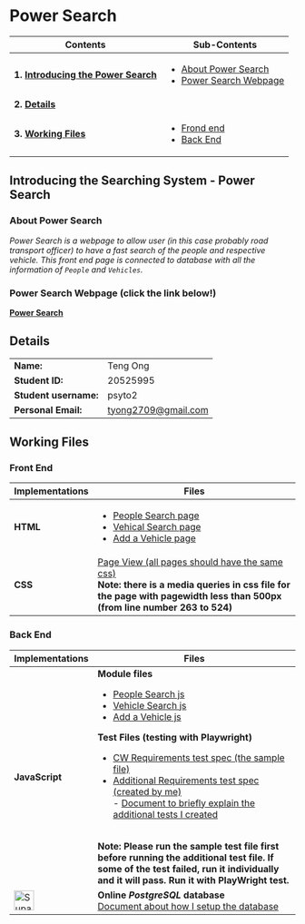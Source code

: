 # Power Search
| Contents | Sub-Contents |
| -------- | ------------ |
| **1. [Introducing the Power Search](#introducing-the-power-search)** | <ul><li>[About Power Search](#about-power-search)</li><li>[Power Search Webpage](#power-search-webpage-click-the-link-below)</li></ul> |
| **2. [Details](#details)** | |
| **3. [Working Files](#working-files)** | <ul><li>[Frond end](#front-end)</li><li>[Back End](#back-end)</li></ul> |

## Introducing the Searching System - Power Search
### About Power Search
*Power Search is a webpage to allow user (in this case probably road transport officer) to have a fast search of the people and respective vehicle. This front end page is connected to database with all the information of `People` and `Vehicles`.*
### Power Search Webpage (click the link below!)
**[Power Search](/HTML_CSS_JS_files/people-search.html)**

## Details
| | |
| --------- | -------- |
| **Name:** | Teng Ong |
| **Student ID:** | 20525995 |
| **Student username:** | psyto2 |
| **Personal Email:** | tyong2709@gmail.com |

## Working Files
### Front End 
| Implementations | Files |
| --------------- | ----- |
| **HTML** | <ul><li>[People Search page](/HTML_CSS_JS_files/people-search.html)</li><li>[Vehical Search page](/HTML_CSS_JS_files/vehicle-search.html)</li><li>[Add a Vehicle page](/HTML_CSS_JS_files/add-a-vehicle.html)</li></ul> |
| **CSS** | [Page View (all pages should have the same css)](/HTML_CSS_JS_files/page-view.css) <br /> **Note: there is a media queries in css file for the page with pagewidth less than 500px (from line number 263 to 524)** |

### Back End
| Implementations | Files |
| --------------- | ----- |
| **JavaScript** | **Module files** <ul><li>[People Search js](/HTML_CSS_JS_files/people-search.js)</li><li>[Vehicle Search js](/HTML_CSS_JS_files/vehicle-search.js)</li><li>[Add a Vehicle js](/HTML_CSS_JS_files/add-a-vehicle.js)</li></ul> **Test Files (testing with Playwright)** <ul><li>[CW Requirements test spec (the sample file)](/Tests_files/coursework-sample.spec.js)</li><li>[Additional Requirements test spec (created by me)](/Tests_files/additional-tests.spec.js)</li> - [Document to briefly explain the additional tests I created](/docs/additonal_tests.md)</ul> <br /> <strong>Note: Please run the sample test file first before running the additional test file. If some of the test failed, run it individually and it will pass. Run it with PlayWright test.</strong> |
| <image src="Images/supabase.png" alt="Supabase logo" height="35" />  | **Online <em>PostgreSQL</em> database**<br />[Document about how I setup the database](/docs/adding_database.md) |
